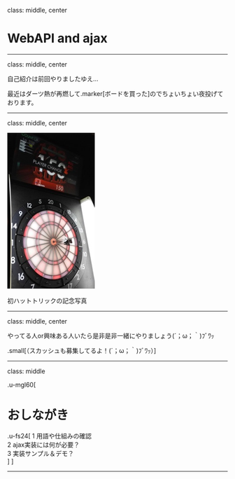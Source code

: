 class: middle, center

# WebAPI and ajax

---
class: middle, center

自己紹介は前回やりましたゆえ…

最近はダーツ熱が再燃して.marker[ボードを買った]のでちょいちょい夜投げております。
<br>

---
class: middle, center

![darts](./darts.jpg)

初ハットトリックの記念写真

---
class: middle, center

やってる人or興味ある人いたら是非是非一緒にやりましょう(´；ω；｀)ﾌﾞﾜｯ

.small[（スカッシュも募集してるよ！(´；ω；｀)ﾌﾞﾜｯ）]

---
class: middle

.u-mgl60[
# おしながき
.u-fs24[
1  用語や仕組みの確認<br>
2  ajax実装には何が必要？<br>
3  実装サンプル＆デモ？<br>
]
]

---
